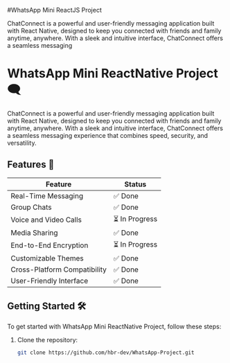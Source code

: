 #WhatsApp Mini ReactJS Project

ChatConnect is a powerful and user-friendly messaging application built with React Native, designed to keep you connected with friends and family anytime, anywhere. 
With a sleek and intuitive interface, ChatConnect offers a seamless messaging 

# WhatsApp Mini ReactNative Project 🗨️

ChatConnect is a powerful and user-friendly messaging application built with React Native, designed to keep you connected with friends and family anytime, anywhere. With a sleek and intuitive interface, ChatConnect offers a seamless messaging experience that combines speed, security, and versatility.

## Features 🚀

| Feature                        | Status         |
|--------------------------------|----------------|
| Real-Time Messaging            | ✅ Done        |
| Group Chats                    | ✅ Done        |
| Voice and Video Calls          | ⏳ In Progress |
| Media Sharing                  | ✅ Done        |
| End-to-End Encryption          | ⏳ In Progress |
| Customizable Themes            | ✅ Done        |
| Cross-Platform Compatibility   | ✅ Done        |
| User-Friendly Interface        | ✅ Done        |

## Getting Started 🛠️

To get started with WhatsApp Mini ReactNative Project, follow these steps:

1. Clone the repository:
   ```bash
   git clone https://github.com/hbr-dev/WhatsApp-Project.git

